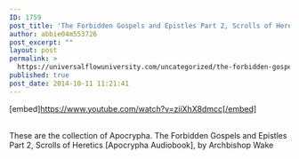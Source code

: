 ```yaml
---
ID: 1759
post_title: 'The Forbidden Gospels and Epistles Part 2, Scrolls of Heretics  [Apocrypha ]'
author: abbie04m553726
post_excerpt: ""
layout: post
permalink: >
  https://universalflowuniversity.com/uncategorized/the-forbidden-gospels-and-epistles-part-2-scrolls-of-heretics-apocrypha/
published: true
post_date: 2014-10-11 11:21:41
---
```

[embed]https://www.youtube.com/watch?v=ziiXhX8dmcc[/embed]</br></br>
<p>These are the collection of Apocrypha. 
The Forbidden Gospels and Epistles Part 2, Scrolls of Heretics  [Apocrypha Audiobook], by Archbishop Wake</p>